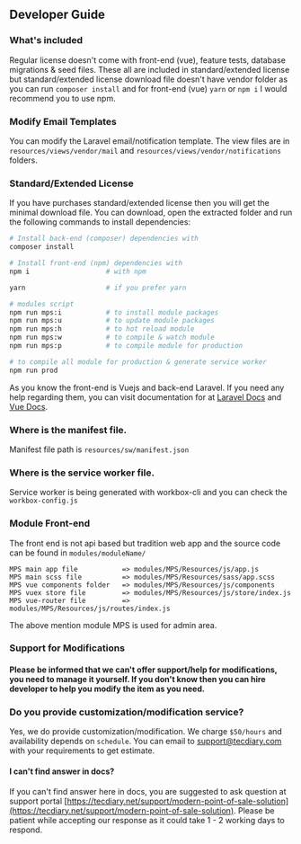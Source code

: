 ## Developer Guide



### What's included

Regular license doesn't come with front-end (vue), feature tests, database migrations & seed files. These all are included in standard/extended license but standard/extended license download file doesn't have vendor folder as you can run `composer install` and for front-end (vue) `yarn` or `npm i` I would recommend you to use npm.

### Modify Email Templates

You can modify the Laravel email/notification template. The view files are in `resources/views/vendor/mail` and `resources/views/vendor/notifications` folders.

### Standard/Extended License

If you have purchases standard/extended license then you will get the minimal download file. You can download, open the extracted folder and run the following commands to install dependencies:

```bash
# Install back-end (composer) dependencies with
composer install

# Install front-end (npm) dependencies with
npm i                   # with npm

yarn                    # if you prefer yarn

# modules script
npm run mps:i           # to install module packages
npm run mps:u           # to update module packages
npm run mps:h           # to hot reload module
npm run mps:w           # to compile & watch module
npm run mps:p           # to compile module for production

# to compile all module for production & generate service worker
npm run prod
```

As you know the front-end is Vuejs and back-end Laravel. If you need any help regarding them, you can visit documentation for at [Laravel Docs](https://laravel.com/docs) and [Vue Docs](https://vuejs.org/v2/guide).

### Where is the manifest file.

Manifest file path is `resources/sw/manifest.json`

### Where is the service worker file.

Service worker is being generated with workbox-cli and you can check the `workbox-config.js`

### Module Front-end

The front end is not api based but tradition web app and the source code can be found in `modules/moduleName/`

```text
MPS main app file           => modules/MPS/Resources/js/app.js
MPS main scss file          => modules/MPS/Resources/sass/app.scss
MPS vue components folder   => modules/MPS/Resources/js/components
MPS vuex store file         => modules/MPS/Resources/js/store/index.js
MPS vue-router file         => modules/MPS/Resources/js/routes/index.js
```

The above mention module MPS is used for admin area.

### Support for Modifications

#### Please be informed that we can't offer support/help for modifications, you need to manage it yourself. If you don't know then you can hire developer to help you modify the item as you need.

### Do you provide customization/modification service?

Yes, we do provide customization/modification. We charge `$50/hours` and availability depends on `schedule`. You can email to support@tecdiary.com with your requirements to get estimate.

#### I can't find answer in docs?

If you can't find answer here in docs, you are suggested to ask question at support portal [https://tecdiary.net/support/modern-point-of-sale-solution](https://tecdiary.net/support/modern-point-of-sale-solution). Please be patient while accepting our response as it could take 1 - 2 working days to respond.
